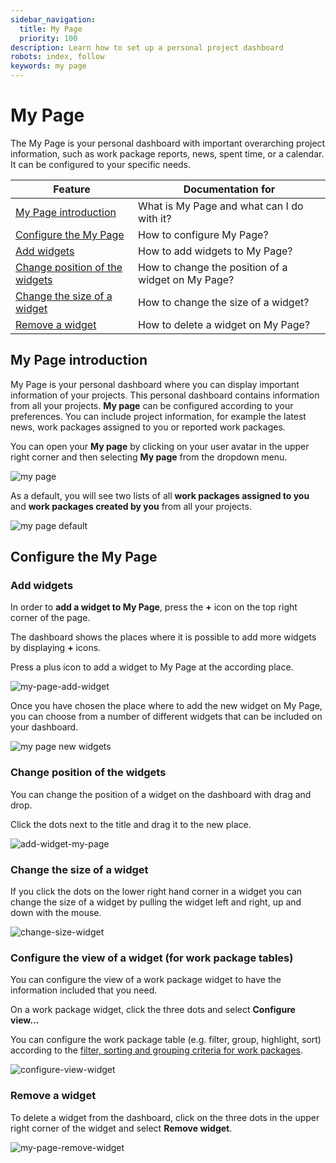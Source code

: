 ```yaml
---
sidebar_navigation:
  title: My Page
  priority: 100
description: Learn how to set up a personal project dashboard
robots: index, follow
keywords: my page
---
```


# My Page

The My Page is your personal dashboard with important overarching project information, such as work package reports, news, spent time, or a calendar. It can be configured to your specific needs.

| Feature                                                      | Documentation for                                  |
| ------------------------------------------------------------ | -------------------------------------------------- |
| [My Page introduction](#my-page-introduction)                | What is My Page and what can I do with it?         |
| [Configure the My Page](#configure-the-my-page)              | How to configure My Page?                          |
| [Add widgets](#add-widgets)                                  | How to add widgets to My Page?                     |
| [Change position of the widgets](#change-position-of-the-widgets) | How to change the position of a widget on My Page? |
| [Change the size of a widget](#change-the-size-of-a-widget)  | How to change the size of a widget?                |
| [Remove a widget](#remove-widget)                            | How to delete a widget on My Page?                 |

## My Page introduction

My Page is your personal dashboard where you can display important information of your projects. This personal dashboard contains information from all your projects. **My page** can be configured according to your preferences. You can include project information, for example the latest news, work packages assigned to you or reported work packages.

You can open your **My page** by clicking on your user avatar in the upper right corner and then selecting **My page** from the dropdown menu.

![my page](1572883536495.png)

As a default, you will see two lists of all **work packages assigned to you** and **work packages created by you** from all your projects.

![my page default](1572883652812.png)



## Configure the My Page

### Add widgets

In order to **add a widget to My Page**, press the **+** icon on the top right corner of the page.

The dashboard shows the places where it is possible to add more widgets by displaying **+** icons.

Press a plus icon to add a widget to My Page at the according place.

![my-page-add-widget](my-page-add-widget.png)

Once you have chosen the place where to add the new widget on My Page, you can choose from a number of different widgets that can be included on your dashboard.

![my page new widgets](1572883929593.png)

### Change position of the widgets

You can change the position of a widget on the dashboard with drag and drop.

Click the dots next to the title and drag it to the new place.

![add-widget-my-page](add-widget-my-page2.gif)

### Change the size of a widget

If you click the dots on the lower right hand corner in a widget you can change the size of a widget by pulling the widget left and right, up and down with the mouse.

![change-size-widget](change-size-widget-1572946246580.gif)

### Configure the view of a widget (for work package tables)

You can configure the view of a work package widget to have the information included that you need.

On a work package widget, click the three dots and select **Configure view...**

You can configure the work package table (e.g. filter, group, highlight, sort) according to the [filter, sorting and grouping criteria for work packages](../../user-guide/work-packages/#work-package-table-configuration). 

![configure-view-widget](configure-view-widget.gif)

### Remove a widget

To delete a widget from the dashboard, click on the three dots in the upper right corner of the widget and select **Remove widget**.

![my-page-remove-widget](my-page-remove-widget.png)
